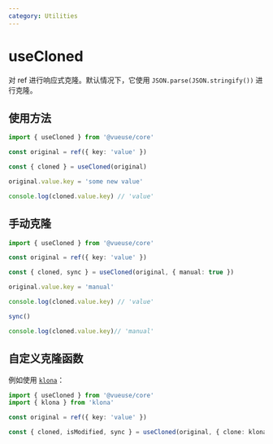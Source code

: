 ```yaml
---
category: Utilities
---
```


# useCloned

对 ref 进行响应式克隆。默认情况下，它使用 `JSON.parse(JSON.stringify())` 进行克隆。

## 使用方法

```ts
import { useCloned } from '@vueuse/core'

const original = ref({ key: 'value' })

const { cloned } = useCloned(original)

original.value.key = 'some new value'

console.log(cloned.value.key) // 'value'
```

## 手动克隆

```ts
import { useCloned } from '@vueuse/core'

const original = ref({ key: 'value' })

const { cloned, sync } = useCloned(original, { manual: true })

original.value.key = 'manual'

console.log(cloned.value.key) // 'value'

sync()

console.log(cloned.value.key)// 'manual'
```

## 自定义克隆函数

例如使用 [`klona`](https://www.npmjs.com/package/klona)：

```ts
import { useCloned } from '@vueuse/core'
import { klona } from 'klona'

const original = ref({ key: 'value' })

const { cloned, isModified, sync } = useCloned(original, { clone: klona })
```
